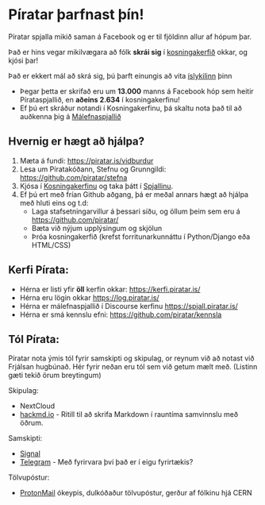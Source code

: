 # Píratar þarfnast þín!

Píratar spjalla mikið saman á Facebook og er til fjöldinn allur af hópum þar. 

Það er hins vegar mikilvægara að fólk **skrái sig** í [kosningakerfið](https://x.piratar.is) okkar, og kjósi þar!

Það er ekkert mál að skrá sig, þú þarft einungis að vita [íslykilinn](https://www.island.is/islykill/) þinn

* Þegar þetta er skrifað eru um **13.000** manns á Facebook hóp sem heitir Pírataspjallið, en **aðeins 2.634** í kosningakerfinu!
* Ef þú ert skráður notandi í Kosningakerfinu, þá skaltu nota það til að auðkenna þig á [Málefnaspjallið](https://spjall.piratar.is/)


## Hvernig er hægt að hjálpa?
1. Mæta á fundi: https://piratar.is/vidburdur
1. Lesa um Píratakóðann, Stefnu og Grunngildi: https://github.com/piratar/stefna
1. Kjósa í [Kosningakerfinu](https://x.piratar.is) og taka þátt í [Spjallinu](https://spjall.piratar.is).
1. Ef þú ert með frían Github aðgang, þá er meðal annars hægt að hjálpa með hluti eins og t.d:
   * Laga stafsetningarvillur á þessari síðu, og öllum þeim sem eru á https://github.com/piratar/
   * Bæta við nýjum upplýsingum og skjölun
   * Þróa kosningakerfið (krefst forritunarkunnáttu í Python/Django eða HTML/CSS)


## Kerfi Pírata:
* Hérna er listi yfir **öll** kerfin okkar: https://kerfi.piratar.is/
* Hérna eru lögin okkar https://log.piratar.is/
* Hérna er málefnaspjallið í Discourse kerfinu https://spjall.piratar.is/
* Hérna er smá kennslu efni: https://github.com/piratar/kennsla


## Tól Pírata:
Píratar nota ýmis tól fyrir samskipti og skipulag, or reynum við að notast við Frjálsan hugbúnað.
Hér fyrir neðan eru tól sem við getum mælt með. (Listinn gæti tekið örum breytingum)

Skipulag:
* NextCloud
* [hackmd.io](hackmd.io) - Ritill til að skrifa Markdown í rauntíma samvinnslu með öðrum.

Samskipti:
* [Signal](https://signal.org)
* [Telegram](https://telegram.org/) - Með fyrirvara því það er í eigu fyrirtækis?

Tölvupóstur:
* [ProtonMail](https://protonmail.com/) ókeypis, dulkóðaður tölvupóstur, gerður af fólkinu hjá CERN
